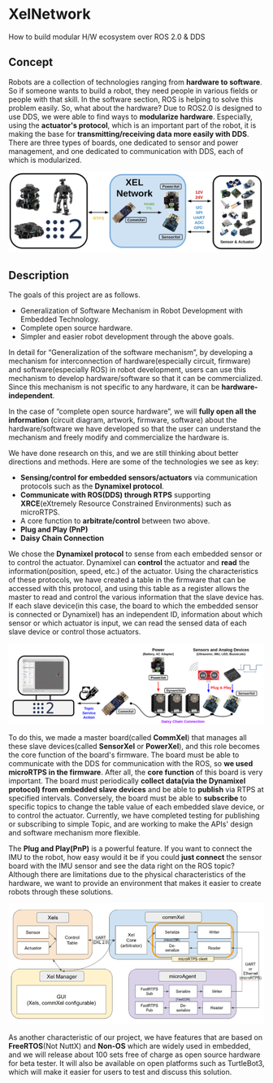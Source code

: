# XelNetwork

How to build modular H/W ecosystem over ROS 2.0 & DDS

## Concept
Robots are a collection of technologies ranging from **hardware to software**. So if someone wants to build a robot, they need people in various fields or people with that skill. In the software section, ROS is helping to solve this problem easily. So, what about the hardware? Due to ROS2.0 is designed to use DDS, we were able to find ways to **modularize hardware**. Especially, using the **actuator's protocol**, which is an important part of the robot, it is making the base for **transmitting/receiving data more easily with DDS**. There are three types of boards, one dedicated to sensor and power management, and one dedicated to communication with DDS, each of which is modularized.

![](_static/concept.png)

## Description

The goals of this project are as follows.
- Generalization of Software Mechanism in Robot Development with Embedded Technology.
- Complete open source hardware.
- Simpler and easier robot development through the above goals.

In detail for “Generalization of the software mechanism”, by developing a mechanism for interconnection of hardware(especially circuit, firmware) and software(especially ROS) in robot development, users can use this mechanism to develop hardware/software so that it can be commercialized. Since this mechanism is not specific to any hardware, it can be **hardware-independent**.

In the case of “complete open source hardware”, we will **fully open all the information** (circuit diagram, artwork, firmware, software) about the hardware/software we have developed so that the user can understand the mechanism and freely modify and commercialize the hardware is.

We have done research on this, and we are still thinking about better directions and methods. Here are some of the technologies we see as key:
- **Sensing/control for embedded sensors/actuators** via communication protocols such as the **Dynamixel protocol**.
- **Communicate with ROS(DDS) through RTPS** supporting  **XRCE**(eXtremely Resource Constrained Environments) such as microRTPS.
- A core function to **arbitrate/control** between two above.
- **Plug and Play (PnP)**
- **Daisy Chain Connection**

We chose the **Dynamixel protocol** to sense from each embedded sensor or to control the actuator. Dynamixel can **control** the actuator and **read** the information(position, speed, etc.) of the actuator. Using the characteristics of these protocols, we have created a table in the firmware that can be accessed with this protocol, and using this table as a register allows the master to read and control the various information that the slave device has. If each slave device(in this case, the board to which the embedded sensor is connected or Dynamixel) has an independent ID, information about which sensor or which actuator is input, we can read the sensed data of each slave device or control those actuators.

![](_static/network.png)

To do this, we made a master board(called **CommXel**) that manages all these slave devices(called **SensorXel** or **PowerXel**), and this role becomes the core function of the board's firmware. The board must be able to communicate with the DDS for communication with the ROS, so **we used microRTPS in the firmware**. After all, the **core function** of this board is very important. The board must periodically **collect data(via the Dynamixel protocol) from embedded slave devices** and be able to **publish** via RTPS at specified intervals. Conversely, the board must be able to **subscribe** to specific topics to change the table value of each embedded slave device, or to control the actuator. Currently, we have completed testing for publishing or subscribing to simple Topic, and are working to make the APIs' design and software mechanism more flexible.

The **Plug and Play(PnP)** is a powerful feature. If you want to connect the IMU to the robot, how easy would it be if you could **just connect** the sensor board with the IMU sensor and see the data right on the ROS topic? Although there are limitations due to the physical characteristics of the hardware, we want to provide an environment that makes it easier to create robots through these solutions.

![](_static/diagram.png)

As another characteristic of our project, we have features that are based on **FreeRTOS**(Not NuttX) and **Non-OS** which are widely used in embedded, and we will release about 100 sets free of charge as open source hardware for beta tester. It will also be available on open platforms such as TurtleBot3, which will make it easier for users to test and discuss this solution.
